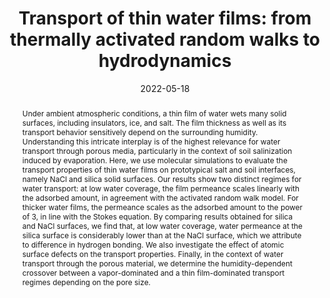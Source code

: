 ---
title: "Transport of thin water films: from thermally activated random walks to hydrodynamics"
date: 2022-05-18
publishDate:  2022-05-18
authors: ["**Madhubanti Mukherjee**", "Christian Holm", "Alexander Schlaich"]
publication_types: ["2"]
abstract: "Under ambient atmospheric conditions, a thin film of water wets many solid surfaces, including insulators, ice, and salt. The film thickness as well as its transport behavior sensitively depend on the surrounding humidity. Understanding this intricate interplay is of the highest relevance for water transport through porous media, particularly in the context of soil salinization induced by evaporation. Here, we use molecular simulations to evaluate the transport properties of thin water films on prototypical salt and soil interfaces, namely NaCl and silica solid surfaces. Our results show two distinct regimes for water transport: at low water coverage, the film permeance scales linearly with the adsorbed amount, in agreement with the activated random walk model. For thicker water films, the permeance scales as the adsorbed amount to the power of 3, in line with the Stokes equation. By comparing results obtained for silica and NaCl surfaces, we find that, at low water coverage, water permeance at the silica surface is considerably lower than at the NaCl surface, which we attribute to difference in hydrogen bonding. We also investigate the effect of atomic surface defects on the transport properties. Finally, in the context of water transport through the porous material, we determine the humidity-dependent crossover between a vapor-dominated and a thin film-dominated transport regimes depending on the pore size."
featured: true
publication: "J. Chem. Phys. 157, 104702"
links:
  - icon_pack: fas
    icon: scroll
    name: Link
    url: 'https://aip.scitation.org/doi/10.1063/5.0099646'
  - icon_pack: ai
    icon: open-data # dataverse
    name: Open data
    url: 'https://darus.uni-stuttgart.de/dataset.xhtml?persistentId=doi:10.18419/darus-2726'
  - icon_pack: fab
    icon: github
    name: Input files
    url: 'https://github.com/simongravelle/lammps-input-files'
---